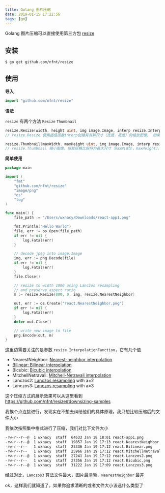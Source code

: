 ```yaml
---
title: Golang 图片压缩
date: 2019-01-15 17:22:56
tags: [go]
---
```


Golang 图片压缩可以直接使用第三方包 [resize](https://github.com/nfnt/resize)

<!-- more --><!-- toc -->

## 安装

```bash
$ go get github.com/nfnt/resize
```

## 使用

**导入**

```go
import "github.com/nfnt/resize"
```

**语法**

`resize` 有两个方法 `Resize` `Thumbnail`

```go
resize.Resize(width, height uint, img image.Image, interp resize.InterpolationFunction) image.Image
// resize.Resize 使用插值函数interp创建具有新尺寸（宽度，高度）的缩放图像。 如果宽度或高度设置为0，则将其设置为保留宽高比值。
```

```go
resize.Thumbnail(maxWidth, maxHeight uint, img image.Image, interp resize.InterpolationFunction) image.Image
// resize.Thumbnail 缩小图像，将其纵横比保持为最大尺寸（maxWidth，maxHeight）。 如果原始尺寸小于提供的尺寸，它将返回原始图像。
```

**简单使用**

```go
package main

import (
    "fmt"
    "github.com/nfnt/resize"
    "image/png"
    "os"
    "log"
)

func main() {
    file_path := "/Users/wxnacy/Downloads/react-app1.png"

    fmt.Println("Hello World")
    file, err := os.Open(file_path)
	if err != nil {
		log.Fatal(err)
	}

	// decode jpeg into image.Image
	img, err := png.Decode(file)
	if err != nil {
		log.Fatal(err)
	}
	file.Close()

	// resize to width 1000 using Lanczos resampling
	// and preserve aspect ratio
    m := resize.Resize(800, 0, img, resize.NearestNeighbor)

	out, err := os.Create("react.NearestNeighbor.png")
	if err != nil {
		log.Fatal(err)
	}
	defer out.Close()

	// write new image to file
	png.Encode(out, m)
}
```

这里边需要关注的是参数 `resize.InterpolationFunction`，它有几个值
- NearestNeighbor: [Nearest-neighbor interpolation](https://en.wikipedia.org/wiki/Nearest-neighbor_interpolation)
- [Bilinear: Bilinear interpolation](https://en.wikipedia.org/wiki/Bilinear_interpolation)
- Bicubic: [Bicubic interpolation](https://en.wikipedia.org/wiki/Bicubic_interpolation)
- MitchellNetravali: [Mitchell-Netravali interpolation](https://dl.acm.org/citation.cfm?id=378514)
- Lanczos2: [Lanczos resampling](https://en.wikipedia.org/wiki/Lanczos_resampling) with a=2
- Lanczos3: [Lanczos resampling](https://en.wikipedia.org/wiki/Lanczos_resampling) with a=3

这个压缩方式的展示效果可以从这里看到 https://github.com/nfnt/resize#downsizing-samples

我挨个点连接进行，发现实在不想去纠结他们的具体原理，我只想比较压缩后的文件大小

我依次按照集中格式进行了压缩，我们对比下文件大小

```bash
-rw-r--r--@  1 wxnacy  staff  64633 Jan 18 18:01 react-app1.png
-rw-r--r--@  1 wxnacy  staff  19857 Jan 19 17:13 react.NearestNeighbor.png
-rw-r--r--   1 wxnacy  staff  23336 Jan 19 17:12 react.Bilinear.png
-rw-r--r--   1 wxnacy  staff  25966 Jan 19 17:12 react.MitchellNetravali.png
-rw-r--r--@  1 wxnacy  staff  27241 Jan 19 17:12 react.Lanczos2.png
-rw-r--r--   1 wxnacy  staff  27356 Jan 19 17:12 react.Bicubic.png
-rw-r--r--@  1 wxnacy  staff  31222 Jan 19 17:09 react.Lanczos3.png
```

经过对比，`Lanczos3` 算法文件最大，图片最清晰，`NearestNeighbor` 最差

ok，这样我们就知道了，如果你追求清晰的或者文件大小该选什么类型了
